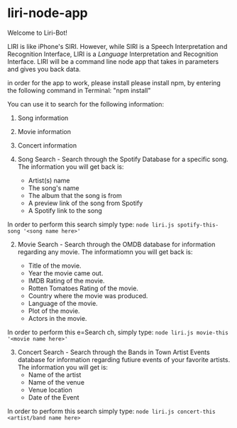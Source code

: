 # liri-node-app

Welcome to Liri-Bot!

LIRI is like iPhone's SIRI. However, while SIRI is a Speech Interpretation and Recognition Interface, LIRI is a _Language_ Interpretation and Recognition Interface. LIRI will be a command line node app that takes in parameters and gives you back data.

in order for the app to work, please install please install npm, by entering the following command in Terminal:  "npm install"

You can use it to search for the following information:
1) Song information
2) Movie information
3) Concert information

1) Song Search - Search through the Spotify Database for a specific song. The information you will get back is:
     * Artist(s) name
     * The song's name
     * The album that the song is from
     * A preview link of the song from Spotify
     * A Spotify link to the song

In order to perform this search simply type:
    `node liri.js spotify-this-song '<song name here>'`

2) Movie Search - Search through the OMDB database for information regarding any movie. The informatiomn you will get back is:

    * Title of the movie.
    * Year the movie came out.
    * IMDB Rating of the movie.
    * Rotten Tomatoes Rating of the movie.
    * Country where the movie was produced.
    * Language of the movie.
    * Plot of the movie.
    * Actors in the movie.

In order to perform this e=Search ch, simply type:
    `node liri.js movie-this '<movie name here>'`


3) Concert Search - Search through the Bands in Town Artist Events database for information regarding futiure events of your favorite artists. The information you will get is:
     * Name of the artist
     * Name of the venue
     * Venue location
     * Date of the Event

In order to perform this search simply type:
    `node liri.js concert-this <artist/band name here>`

